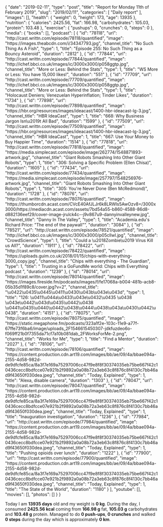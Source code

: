 {
    "date": "2019-02-11",
    "type": "post",
    "title": "Report for Monday 11th of February 2019",
    "slug": "2019\/02\/11",
    "categories": [
        "Daily report"
    ],
    "images": [],
    "health": {
        "weight": 0,
        "height": 173,
        "age": 13935
    },
    "nutrition": {
        "calories": 2425.56,
        "fat": 166.98,
        "carbohydrates": 105.03,
        "protein": 103.48
    },
    "exercise": {
        "pushups": 0,
        "crunches": 0,
        "steps": 0
    },
    "media": {
        "books": [],
        "podcast": [
            {
                "id": "78118",
                "url": "http:\/\/cast.writtn.com\/episode\/78118\/quantified",
                "image": "https:\/\/images.theabcdn.com\/i\/34347793.jpg",
                "channel_title": "No Such Thing As A Fish",
                "type": 1,
                "title": "Episode 255: No Such Thing as a Bouncy Asteroid",
                "duration": "2812"
            },
            {
                "id": "77844",
                "url": "http:\/\/cast.writtn.com\/episode\/77844\/quantified",
                "image": "http:\/\/ichef.bbci.co.uk\/images\/ic\/3000x3000\/p058ggtp.jpg",
                "channel_title": "More or Less: Behind the Stats",
                "type": 1,
                "title": "WS More or Less: You have 15,000 likes!",
                "duration": "551"
            },
            {
                "id": "77709",
                "url": "http:\/\/cast.writtn.com\/episode\/77709\/quantified",
                "image": "http:\/\/ichef.bbci.co.uk\/images\/ic\/3000x3000\/p058ggtp.jpg",
                "channel_title": "More or Less: Behind the Stats",
                "type": 1,
                "title": "Holocaust Deniers; Venezuelan Hyperinflation; Tinder Likes",
                "duration": "1734"
            },
            {
                "id": "77898",
                "url": "http:\/\/cast.writtn.com\/episode\/77898\/quantified",
                "image": "https:\/\/hbr.org\/resources\/images\/ideacast\/1400-hbr-ideacast-lg-3.jpg",
                "channel_title": "HBR IdeaCast",
                "type": 1,
                "title": "668: Why Business Jargon Isn\u2019t All Bad",
                "duration": "1599"
            },
            {
                "id": "77509",
                "url": "http:\/\/cast.writtn.com\/episode\/77509\/quantified",
                "image": "https:\/\/hbr.org\/resources\/images\/ideacast\/1400-hbr-ideacast-lg-3.jpg",
                "channel_title": "HBR IdeaCast",
                "type": 1,
                "title": "667: Use Your Money to Buy Happier Time",
                "duration": "1514"
            },
            {
                "id": "77818",
                "url": "http:\/\/cast.writtn.com\/episode\/77818\/quantified",
                "image": "https:\/\/media.simplecast.com\/episode\/image\/262774\/1548871893-artwork.jpg",
                "channel_title": "Giant Robots Smashing Into Other Giant Robots",
                "type": 1,
                "title": "306: Solving a Specific Problem (Ellen Chisa)",
                "duration": "1605"
            },
            {
                "id": "77434",
                "url": "http:\/\/cast.writtn.com\/episode\/77434\/quantified",
                "image": "https:\/\/media.simplecast.com\/episode\/image\/257797\/1548256976-artwork.jpg",
                "channel_title": "Giant Robots Smashing Into Other Giant Robots",
                "type": 1,
                "title": "305: You're Never Done (Ben McRedmond)",
                "duration": "1728"
            },
            {
                "id": "78076",
                "url": "http:\/\/cast.writtn.com\/episode\/78076\/quantified",
                "image": "https:\/\/thumborcdn.acast.com\/CVcE40AfJLJr6k8LRWls5AwOzv8=\/3000x3000\/https:\/\/mediacdn.acast.com\/assets\/7bd54a55-b860-4588-86d8-d882136eef29\/cover-image-jrulck4c--j9v867u9-dannyinvalleynew.jpg",
                "channel_title": "Danny In The Valley",
                "type": 1,
                "title": "Academia.edu's Richard Price: \"The end of the paywall\"",
                "duration": "3084"
            },
            {
                "id": "78521",
                "url": "http:\/\/cast.writtn.com\/episode\/78521\/quantified",
                "image": "http:\/\/ichef.bbci.co.uk\/images\/ic\/3000x3000\/p05cllwl.jpg",
                "channel_title": "CrowdScience",
                "type": 1,
                "title": "Could a \u2018Zombie\u2019 Virus Kill us All?",
                "duration": "1911"
            },
            {
                "id": "78422",
                "url": "http:\/\/cast.writtn.com\/episode\/78422\/quantified",
                "image": "https:\/\/uploads.guim.co.uk\/2018\/01\/15\/chips-with-everything-3000_copy.jpg",
                "channel_title": "Chips with everything - The Guardian",
                "type": 1,
                "title": " Trusting in a GoFundMe world: Chips with Everything podcast ",
                "duration": "1239"
            },
            {
                "id": "78014",
                "url": "http:\/\/cast.writtn.com\/episode\/78014\/quantified",
                "image": "https:\/\/images.fireside.fm\/podcasts\/images\/f\/fe17068a-b004-481b-acb8-05b35d1f89c8\/cover.jpg?v=2",
                "channel_title": "\u0422\u0435\u0445\u0411\u0430\u043b\u043e\u043d",
                "type": 1,
                "title": "126: \u0411\u044a\u0433\u043e\u0432\u0435 \u0438 \u043e\u0442\u043d\u0435\u0442\u0438 \u0441\u0435\u0440\u0442\u0438\u0444\u0438\u043a\u0430\u0442\u0438",
                "duration": "4151"
            },
            {
                "id": "78075",
                "url": "http:\/\/cast.writtn.com\/episode\/78075\/quantified",
                "image": "https:\/\/static.megaphone.fm\/podcasts\/323a1f2e-103c-11e9-a77f-67ffe73f6ba6\/image\/uploads_2F1546615450307-jdkfuzdeo6o-f069ff21b0f7355da71cf7a10b081dab_2FWorksForMe-2.png",
                "channel_title": "Works for Me",
                "type": 1,
                "title": "Find a Mentor",
                "duration": "2027"
            },
            {
                "id": "78106",
                "url": "http:\/\/cast.writtn.com\/episode\/78106\/quantified",
                "image": "https:\/\/content.production.cdn.art19.com\/images\/bb\/ae\/09\/4a\/bbae094a-2155-4d58-982d-de9dfcfe85ca\/8a3f7e169a75297006cc47f9e8f8f30374035eb75be667f42c10436cecc8bdfcce07e921b2f9892a0a08b72a3eb63c8f876c8f4130c7bb46ad9f43650f030dea.jpeg",
                "channel_title": "Today, Explained",
                "type": 1,
                "title": "Alexa, disable camera",
                "duration": "1303"
            },
            {
                "id": "78047",
                "url": "http:\/\/cast.writtn.com\/episode\/78047\/quantified",
                "image": "https:\/\/content.production.cdn.art19.com\/images\/bb\/ae\/09\/4a\/bbae094a-2155-4d58-982d-de9dfcfe85ca\/8a3f7e169a75297006cc47f9e8f8f30374035eb75be667f42c10436cecc8bdfcce07e921b2f9892a0a08b72a3eb63c8f876c8f4130c7bb46ad9f43650f030dea.jpeg",
                "channel_title": "Today, Explained",
                "type": 1,
                "title": "Inauguration investigation",
                "duration": "1236"
            },
            {
                "id": "77984",
                "url": "http:\/\/cast.writtn.com\/episode\/77984\/quantified",
                "image": "https:\/\/content.production.cdn.art19.com\/images\/bb\/ae\/09\/4a\/bbae094a-2155-4d58-982d-de9dfcfe85ca\/8a3f7e169a75297006cc47f9e8f8f30374035eb75be667f42c10436cecc8bdfcce07e921b2f9892a0a08b72a3eb63c8f876c8f4130c7bb46ad9f43650f030dea.jpeg",
                "channel_title": "Today, Explained",
                "type": 1,
                "title": "Pushing opioids over lunch",
                "duration": "1222"
            },
            {
                "id": "77900",
                "url": "http:\/\/cast.writtn.com\/episode\/77900\/quantified",
                "image": "https:\/\/content.production.cdn.art19.com\/images\/bb\/ae\/09\/4a\/bbae094a-2155-4d58-982d-de9dfcfe85ca\/8a3f7e169a75297006cc47f9e8f8f30374035eb75be667f42c10436cecc8bdfcce07e921b2f9892a0a08b72a3eb63c8f876c8f4130c7bb46ad9f43650f030dea.jpeg",
                "channel_title": "Today, Explained",
                "type": 1,
                "title": "The State of the World",
                "duration": "1180"
            }
        ],
        "youtube": [],
        "movies": [],
        "photos": []
    }
}

Today I am <strong>13935 days</strong> old and my weight is <strong>0 kg</strong>. During the day, I consumed <strong>2425.56 kcal</strong> coming from <strong>166.98 g</strong> fat, <strong>105.03 g</strong> carbohydrates and <strong>103.48 g</strong> protein. Managed to do <strong>0 push-ups</strong>, <strong>0 crunches</strong> and walked <strong>0 steps</strong> during the day which is approximately <strong>0 km</strong>.